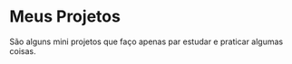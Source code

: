 # Meus Projetos
 São alguns mini projetos que faço apenas par estudar e praticar algumas coisas.


 


